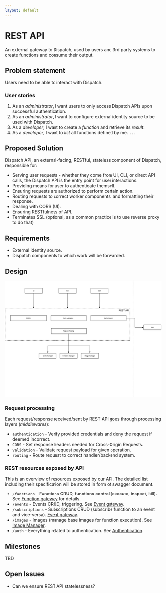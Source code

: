 ```yaml
---
layout: default
---
```

# REST API

An external gateway to Dispatch, used by users and 3rd party systems to create functions and consume their output.

## Problem statement

Users need to be able to interact with Dispatch.

### User stories

1. As an *administrator*, I want users to only access Dispatch APIs upon successful authentication.
2. As an *administrator*, I want to configure external identity source to be used with Dispatch.
3. As a *developer*, I want to create a *function* and retrieve its *result*.
4. As a *developer*, I want to *list* all functions defined by me.
`...`

## Proposed Solution

Dispatch API, an external-facing, RESTful, stateless component of Dispatch, responsible for:

* Serving user requests - whether they come from UI, CLI, or direct API calls, the Dispatch API is the entry point for
  user interactions.
* Providing means for user to authenticate themself.
* Ensuring requests are authorized to perform certain action.
* Routing requests to correct worker components, and formatting their response.
* Dealing with CORS (UI).
* Ensuring RESTfulness of API.
* Terminates SSL (optional, as a common practice is to use reverse proxy to do that)

## Requirements

* External identity source.
* Dispatch components to which work will be forwarded.

## Design

![REST API](rest-api.png "Dispatch API overview")

### Request processing

Each request/response received/sent by REST API goes through processing layers (*middlewares*):
* `authentication` - Verify provided credentials and deny the request if deemed incorrect.
* `CORS` - Set response headers needed for Cross-Origin Requests.
* `validation` - Validate request payload for given operation.
* `routing` - Route request to correct handler/backend system.

### REST resources exposed by API

This is an overview of resources exposed by our API. The detailed list including their specification will be stored in
form of swagger document.

* `/functions` - Functions CRUD, functions control (execute, inspect, kill). See [Function gateway](../function-gateway/function-gateway.md) for details.
* `/events` - Events CRUD, triggering. See [Event gateway](../event-gateway/event-gateway.md).
* `/subscriptions` - Subscriptions CRUD (subscribe function to an event and vice-versa). [Event gateway](../event-gateway/event-gateway.md).
* `/images` - Images (manage base images for function execution). See [Image
  Manager](../image-manager/image-manager.md).
* `/auth` - Everything related to authentication. See [Authentication]().

## Milestones

TBD

## Open Issues

* Can we ensure REST API statelessness?
